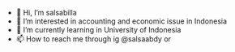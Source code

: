- 👋 Hi, I’m salsabilla
- 👀 I’m interested in accounting and economic issue in Indonesia 
- 🌱 I’m currently learning in University of Indonesia
- 📫 How to reach me through ig @salsaabdy or 

<!---
salsabilladwiyanti/salsabilladwiyanti is a ✨ special ✨ repository because its `README.md` (this file) appears on your GitHub profile.
You can click the Preview link to take a look at your changes.
--->
